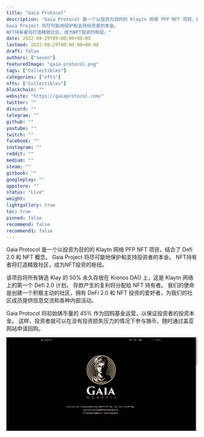 ```yaml
---
title: "Gaia Protocol"
description: "Gaia Protocol 是一个以投资为目的的 Klaytn 网络 PFP NFT 项目，结合了 Defi 2.0 和 NFT 概念。
Gaia Project 将尽可能地保护和支持投资者的本金。
NFT持有者将打造精致社区，成为NFT投资的枢纽。"
date: 2022-08-29T00:00:00+08:00
lastmod: 2022-08-29T00:00:00+08:00
draft: false
authors: ["seven"]
featuredImage: "gaia-protocol.png"
tags: ["Collectibles"]
categories: ["nfts"]
nfts: ["Collectibles"]
blockchain: ""
website: "https://gaiaprotocol.com/"
twitter: ""
discord: ""
telegram: ""
github: ""
youtube: ""
twitch: ""
facebook: ""
instagram: ""
reddit: ""
medium: ""
steam: ""
gitbook: ""
googleplay: ""
appstore: ""
status: "Live"
weight: 
lightgallery: true
toc: true
pinned: false
recommend: false
recommend1: false
---
```

Gaia Protocol 是一个以投资为目的的 Klaytn 网络 PFP NFT 项目，结合了 Defi 2.0 和 NFT 概念。
Gaia Project 将尽可能地保护和支持投资者的本金。
NFT持有者将打造精致社区，成为NFT投资的枢纽。

该项目将所有铸造 Klay 的 50% 永久存放在 Kronos DAO 上，这是 Klaytn 网络上的第一个 Defi 2.0 计划。
存款产生的复利将分配给 NFT 持有者。
我们的使命是创建一个积极主动的社区，拥有 DeFi 2.0 和 NFT 投资的爱好者，为我们的社区成员提供信息交流和各种内部活动。

Gaia Protocol 将初始铸币量的 45% 作为回购基金运营，以保证投资者的投资本金。
这样，投资者就可以在没有投资损失压力的情况下参与铸币，随时通过盖亚网站申请回购。

![nft](1661756921584.png)